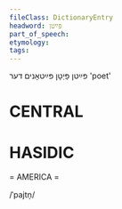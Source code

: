```yaml
---
fileClass: DictionaryEntry
headword: פּײַטן
part_of_speech: 
etymology: 
tags: 
---
```

פּײַטן
פַּיְטָן
פּײַטאָנים
דער
'poet'

CENTRAL
========

HASIDIC
=======
= AMERICA = 

/ˈpajtn̩/
